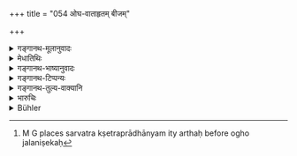 +++
title = "054 ओघ-वाताहृतम् बीजम्"

+++

<details><summary>गङ्गानथ-मूलानुवादः</summary>

If seed, carried away by rain or wind, germinates in a soil,—that seed belongs to the owner of the soil, and the owner of the seed does not receive the produce.—(54)
</details>

<details><summary>मेधातिथिः</summary>

परक्षेत्रे वप्तुर् बीजनाश उक्तः । तत्र मन्येत- "पुरुषापराधात् तस्य युक्तोपहारो नूनम् असौ क्षेत्रं जिहीर्षति । नो चेत् किम् इति परक्षेत्रे वपतीति । येन तु स्वक्षेत्रे व्युप्तम् ओघवाताभ्याम् अन्यत्रानीतं तस्य को ऽपराधो यदि स्वं द्रव्यं हारयति" । तदर्थम् आह । **ओघवाताहृतं बीजम्** । **ओघो** जलनिषेकः, तेन **वायुना चाहृतं** नीतं **यस्य क्षेत्रे प्ररोहति** तस्यैव तद् भवति । एतेनैव सिद्धे विस्पष्टार्थं **न बीजी लभते फलम्** इति । सर्वत्र क्षेत्रप्राधान्यम् इत्य् अर्थः[^१२४] ॥ ८.५४ ॥


[^१२४]:
     M G places sarvatra kṣetraprādhānyam ity arthaḥ before ogho jalaniṣekaḥ
</details>

<details><summary>गङ्गानथ-भाष्यानुवादः</summary>

It has been declared ([under 43]) that when a man sows his seed in another man’s soil, his seed is lost. And on the basis people may have the following idea—“In the case cited, it is only right that the produce shall be confiscated, since a wrong act has been committed by the man, in that he has tried to obtain surreptitious possession of the land,—otherwise, why should he go about sowing his seed in another’s field? But in a case where the owner of the seed has sown it in his own field, but it has been carried into another field by water or wind, there is no wrong done by the man; in fact he loses his own seed by this transference.”

It is with a view to combat such a notion that we have the present verse declaring that when ‘*seed, carried away by rain or wind*’—‘*ogha*’ stands for *rain*,—‘*germinates in another man’s field*’,—then, the produce belongs to the owner of the soil.

Thus is the special law established that ‘*the owner of the seed does receive the produce*’; *i.e*., ownership of the soil is the more important factor.—(54)
</details>

<details><summary>गङ्गानथ-टिप्पन्यः</summary>

This verse is quoted in *Smṛtitattva* (II, p. 150);—in *Vivādaratnākara* (p. 579), which explains ‘*ogha*’ as ‘current of water’ and ‘*āhṛtam*’ as ‘earned,’ and adds that this also only serves to indicate the greater importance of the ‘field’;—and in *Vyavahāra-Bālambhaṭṭī* (p. 521).
</details>

<details><summary>गङ्गानथ-तुल्य-वाक्यानि</summary>

**(verses 9.48-56)  
**

[(See the texts under
31-44.)]

See Comparative notes for [Verse 9.48].
</details>

<details><summary>भारुचिः</summary>

ओघवातग्रहणं च प्रदर्शनार्थं विज्ञेयम् । अतश् च यश् चौर्याद् बलाद् वा पारक्षेत्रवापी न तस्यास्ति भाग इति गम्यते ॥ ९.५४ ॥
</details>

<details><summary>Bühler</summary>

054	If seed be carried by water or wind into somebody's field and germinates (there), the (plant sprung from that) seed belongs even to the owner of the field, the owner of the seed does not receive the crop.
</details>
